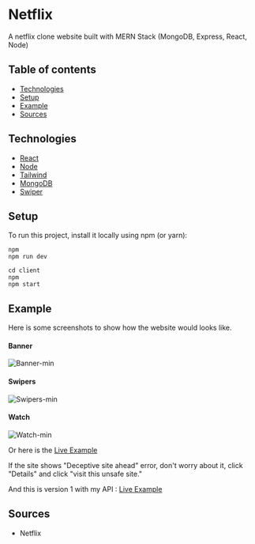 # Netflix

A netflix clone website built with MERN Stack (MongoDB, Express, React, Node)

## Table of contents

- [Technologies](#technologies)
- [Setup](#setup)
- [Example](#example)
- [Sources](#sources)

## Technologies

- [React](https://github.com/facebook/react)
- [Node](https://github.com/nodejs/node)
- [Tailwind](https://github.com/tailwindlabs/tailwindcss)
- [MongoDB](https://www.mongodb.com/)
- [Swiper](https://github.com/nolimits4web/swiper)

## Setup

To run this project, install it locally using npm (or yarn):

```
npm
npm run dev
```

```
cd client
npm
npm start
```

## Example

Here is some screenshots to show how the website would looks like.

#### Banner

![Banner-min](https://user-images.githubusercontent.com/32484104/166135205-e6b13b32-55d8-457b-8ba1-eb6138478e2e.PNG)


#### Swipers

![Swipers-min](https://user-images.githubusercontent.com/32484104/166135209-a05e5868-a00b-415a-8a0d-98f71c5fdeb3.PNG)


#### Watch

![Watch-min](https://user-images.githubusercontent.com/32484104/166135215-d75edd06-a14b-4dbd-bc79-4ff15e34ec3e.PNG)


Or here is the [Live Example](https://netflixtht2.herokuapp.com)

If the site shows "Deceptive site ahead" error, don't worry about it, click "Details" and click "visit this unsafe site."

And this is version 1 with my API : [Live Example](https://netflixtht.herokuapp.com)

## Sources

- Netflix
